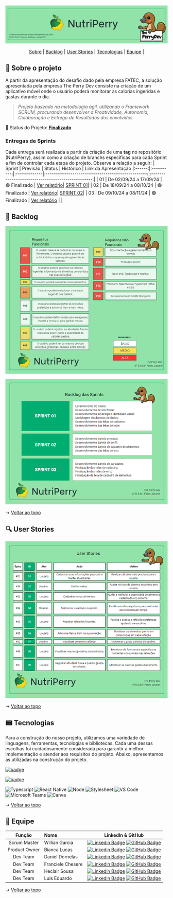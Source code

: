 <br id="topo">

<p align="center"> <img src="abp-documents/images_readme/1.png" /></p>

<p align="center">
    <a href="#sobre">Sobre</a>  |  
    <a href="#backlogs">Backlog</a>  |  
    <a href="#user-stories">User Stories</a>  |    
    <a href="#tecnologias">Tecnologias</a>  |  
    <a href="#equipe">Equipe</a>  |  
</p>

<span id="sobre">

## :bookmark_tabs: Sobre o projeto

A partir da apresentação do desafio dado pela empresa FATEC, a solução apresentada pela empresa The Perry Dev consiste na criação de um aplicativo móvel onde o usuário poderá monitorar as calorias ingeridas e gastas durante o dia.

> _Projeto baseado na metodologia ágil, utilizando o Framework SCRUM, procurando desenvolver a Proatividade, Autonomia, Colaboração e Entrega de Resultados dos envolvidos_

:pushpin: Status do Projeto: [**Finalizado**](https://github.com/ThePerryDev/NutriPerry/tree/sp1/develop)

### Entregas de Sprints

Cada entrega será realizada a partir da criação de uma **tag** no repositório (NutriPerry), assim como a criação de branchs específicas para cada Sprint a fim de controlar cada etapa do projeto. Observe a relação a seguir:
| Sprint | Previsão | Status | Histórico | Link da Apresentação
|:------:|:----------:|:-------------|:-------------------------------------------------:|:-------------------------------------------------:|
| 01 | De 02/09/24 a 17/09/24 | 🟢 Finalizado | [Ver relatório](https://github.com/ThePerryDev/NutriPerry/tree/sprint-01)| [SPRINT 01](https://drive.google.com/file/d/1X_RZB2BagwwqgAaqVM5RqBzSTGLluFpU/view?usp=drive_link)|
| 02 | De 18/09/24 a 08/10/24 | 🟢 Finalizado | [Ver relatório](https://github.com/ThePerryDev/NutriPerry/tree/sprint-02)| [SPRINT 02](https://youtu.be/mZhYl-Wf9Bk)|
| 03 | De 09/10/24 a 08/11/24 | 🟢 Finalizado | [Ver relatório](https://github.com/ThePerryDev/NutriPerry/tree/sprint-03) |  |


<span id="backlogs">

## :dart: Backlog 

<p align="center"> <img src="abp-documents/images_readme/requisitos.png" /></p>
<p align="center"> <img src="abp-documents/images_readme/backlogSprints.png" /></p>

→ [Voltar ao topo](#topo)

<span id="user-stories">

## :mag: User Stories
<p align="center"> <img src="abp-documents/images_readme/userstory.png" /></p>

→ [Voltar ao topo](#topo)

## :pager: Tecnologias

Para a construção do nosso projeto, utilizamos uma variedade de linguagens, ferramentas, tecnologias e bibliotecas. Cada uma dessas escolhas foi cuidadosamente considerada para garantir a melhor implementação e atender aos requisitos do projeto. Abaixo, apresentamos as utilizadas na construção do projeto.

[![badge](https://img.shields.io/badge/Figma-20232A?style=for-the-badge&logo=figma&logoColor=DC143C)](https://www.figma.com/design/MgHhIQvhboj07JHzJxJocS/NutriPerry?node-id=0-1&node-type=canvas&t=9lUYlmk3ogxzoQjv-0) 

[![badge](https://img.shields.io/badge/GitHub-20232A?style=for-the-badge&logo=GitHub&logoColor=FFFFFF)](https://github.com/ThePerryDev)

<img src="https://img.shields.io/badge/TypeScript-20232A?style=for-the-badge&logo=typescript&logoColor=007ACC" alt="Typescript" />

<img src="https://img.shields.io/badge/React_Native-20232A?style=for-the-badge&logo=react&logoColor=61DAFB" alt="React Native" />

<img src="https://img.shields.io/badge/Node.js-20232A?style=for-the-badge&logo=nodedotjs&logoColor=339933" alt="Node" />

<img src="https://img.shields.io/badge/Stylesheet-20232A?style=for-the-badge&logo=css3&logoColor=1572B6" alt="Stylesheet" />

<img src="https://img.shields.io/badge/VS Code-20232A?style=for-the-badge&logo=VisualStudioCode&logoColor=007ACC" alt="VS Code" />

<img src="https://img.shields.io/badge/Microsoft Teams-20232A?style=for-the-badge&logo=MicrosoftTeams&logoColor=#6264A7" alt="Microsoft Teams" />

<img src="https://img.shields.io/badge/Canva-20232A?style=for-the-badge&logo=Canva&logoColor=00C4CC" alt="Canva" />

→ [Voltar ao topo](#topo)

<span id="equipe">

## :busts_in_silhouette: Equipe

|    Função     | Nome                                  |                                                                                                                                                      LinkedIn & GitHub                                                                                                                                                      |
| :-----------: | :------------------------------------ | :-------------------------------------------------------------------------------------------------------------------------------------------------------------------------------------------------------------------------------------------------------------------------------------------------------------------------: |
|   Scrum Master   | Willian Garcia               | [![Linkedin Badge](https://img.shields.io/badge/Linkedin-blue?style=flat-square&logo=Linkedin&logoColor=white)](https://www.linkedin.com/in/willian-garcia-6b0892123/) [![GitHub Badge](https://img.shields.io/badge/GitHub-111217?style=flat-square&logo=github&logoColor=white)](https://github.com/Willian-Garcia) |
|   Product Owner   | Bianca Lucas                |  [![Linkedin Badge](https://img.shields.io/badge/Linkedin-blue?style=flat-square&logo=Linkedin&logoColor=white)](https://www.linkedin.com/in/bianca-cacula/) [![GitHub Badge](https://img.shields.io/badge/GitHub-111217?style=flat-square&logo=github&logoColor=white)](https://github.com/biancalsc)   |
|   Dev Team   | Daniel Dornelas                     |     [![Linkedin Badge](https://img.shields.io/badge/Linkedin-blue?style=flat-square&logo=Linkedin&logoColor=white)](https://linkedin.com/in/daniel-dornelas-758a25267/) [![GitHub Badge](https://img.shields.io/badge/GitHub-111217?style=flat-square&logo=github&logoColor=white)](https://github.com/Dani-dornas)      |
|   Dev Team   | Franciele Chesere           |          [![Linkedin Badge](https://img.shields.io/badge/Linkedin-blue?style=flat-square&logo=Linkedin&logoColor=white)](https://www.linkedin.com/in/franciele-chesere-605974274/) [![GitHub Badge](https://img.shields.io/badge/GitHub-111217?style=flat-square&logo=github&logoColor=white)](https://github.com/ChesereF)          |
|   Dev Team   | Heclair Sousa           |          [![Linkedin Badge](https://img.shields.io/badge/Linkedin-blue?style=flat-square&logo=Linkedin&logoColor=white)](https://www.linkedin.com/in/heclairsousa/) [![GitHub Badge](https://img.shields.io/badge/GitHub-111217?style=flat-square&logo=github&logoColor=white)](https://github.com/heclair)          |
|   Dev Team   | Luis Eduardo       |        [![Linkedin Badge](https://img.shields.io/badge/Linkedin-blue?style=flat-square&logo=Linkedin&logoColor=white)](https://linkedin.com/in/eduardo-moraes-68001a272/) [![GitHub Badge](https://img.shields.io/badge/GitHub-111217?style=flat-square&logo=github&logoColor=white)](https://github.com/Eduardo270704)        |



→ [Voltar ao topo](#topo)
